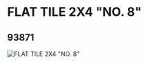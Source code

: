 # FLAT TILE 2X4 "NO. 8"
## 93871
![FLAT TILE 2X4 "NO. 8"](https://lc-www-live-s.legocdn.com/media/bricks/5/2/4612857.jpg)